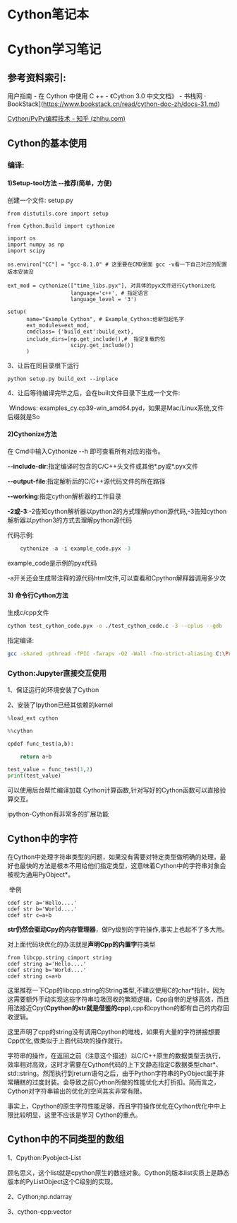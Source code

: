#  Cython笔记本

# Cython学习笔记

## 参考资料索引:

用户指南 - 在 Cython 中使用 C ++ - 《Cython 3.0 中文文档》 - 书栈网 · BookStack](https://www.bookstack.cn/read/cython-doc-zh/docs-31.md)

[
    Cython/PyPy编程技术 - 知乎 (zhihu.com)](https://www.zhihu.com/column/c_1284193666899787776)

## Cython的基本使用

### 编译:

#### 1)Setup-tool方法 --推荐(简单，方便)

创建一个文件: setup.py

```
from distutils.core import setup

from Cython.Build import cythonize

import os
import numpy as np
import scipy

os.environ["CC"] = "gcc-8.1.0" # 这里要在CMD里面 gcc -v看一下自己对应的配置版本安装没

ext_mod = cythonize(["time_libs.pyx"], 对具体的pyx文件进行Cythonize化
                    language='c++', # 指定语言
                    language_level = '3')

setup(
      name="Example Cython", # Example_Cython:给新包起名字
      ext_modules=ext_mod,
      cmdclass= {'build_ext':build_ext},
      include_dirs=[np.get_include(),#  指定复载的包
      				scipy.get_include()]
      )

```

3、让后在同目录根下运行

    python setup.py build_ext --inplace

4、让后等待编译完毕之后，会在built文件目录下生成一个文件:

​	Windows: examples_cy.cp39-win_amd64.pyd，如果是Mac/Linux系统,文件后缀就是So



#### 2)Cythonize方法

在 Cmd中输入Cythonize --h 即可查看所有对应的指令。

**--include-dir**:指定编译时包含的C/C++头文件或其他*.py或*.pyx文件

**--output-file**:指定解析后的C/C++源代码文件的所在路径

**--working**:指定cython解析器的工作目录

**-2或-3**:-2告知cython解析器以python2的方式理解python源代码,-3告知cython解析器以python3的方式去理解python源代码



代码示例:

```python
	cythonize -a -i example_code.pyx -3
```

example_code是示例的pyx代码

-a开关还会生成带注释的源代码html文件,可以查看和Cpython解释器调用多少次





#### 3) 命令行Cython方法

生成c/cpp文件

```bash
cython test_cython_code.pyx -o ./test_cython_code.c -3 --cplus --gdb
```

指定编译:

```bash
gcc -shared -pthread -fPIC -fwrapv -O2 -Wall -fno-strict-aliasing C:\Programs\Python\Python37 -o ./test_cython_code.pyd  ./test_cython_code.c
```



### Cython:Jupyter直接交互使用



1、保证运行的环境安装了Cython

2、安装了Ipython已经其依赖的kernel



```python
%load_ext cython

%%cython

cpdef func_test(a,b):

    return a+b

test_value = func_test(1,2)
print(test_value)

```

可以使用后台帮忙编译加载 Cython计算函数,针对写好的Cython函数可以直接验算交互。

ipython-Cython有非常多的扩展功能



## Cython中的字符

在Cython中处理字符串类型的问题，如果没有需要对特定类型做明确的处理，最好也最快的方法是根本不用给他们指定类型，这意味着Cython中的字符串对象会被视为通用PyObject*。

​	举例

```cython
cdef str a='Hello....'
cdef str b='World....'
cdef str c=a+b
```

​	**str仍然会驱动Cpy的内存管理器**，做Py级别的字符操作,事实上也起不了多大用。

对上面代码块优化的办法就是**声明Cpp的内置字**符类型

```cython
from libcpp.string cimport string
cdef string a='Hello....'
cdef string b='World....' 
cdef string c=a+b
```

这里推荐一下Cpp的libcpp.string的String类型,不建议使用C的char*指针，因为这需要额外手动实现这些字符串垃圾回收的繁琐逻辑，Cpp自带的足够高效，而且用法接近Cpy(**Cpython的str就是借鉴的cpp**),cpp和cpython的都有自己的内存回收逻辑。

​	这里声明了cpp的string没有调用Cpython的堆栈，如果有大量的字符拼接想要Cpp优化,做类似于上面代码块的操作就行。

​	字符串的操作，在返回之前（注意这个描述）以C/C++原生的数据类型去执行，效率相对高效，这时才需要在Cython代码的上下文静态指定C数据类型char\*、std::string。然而执行到return语句之后，由于Python字符串的PyObject属于非常糟糕的过度封装。会导致之前Cython所做的性能优化大打折扣。简而言之，Cython对字符串输出的优化的空间其实非常有限。

​	事实上，Cpython的原生字符性能足够，而且字符操作优化在Cython优化中中上限比较明显，这里不应该是学习 Cython的重点。



## Cython中的不同类型的数组

1、Cpython:Pyobject-List

​		顾名思义，这个list就是cpython原生的数组对象。Cython的版本list实质上是静态版本的PyListObject这个C级别的实现。





2、Cython;np.ndarray

3、cython-cpp:vector







